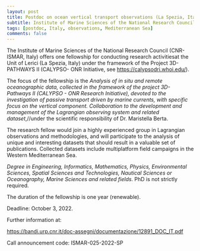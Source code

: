 ```yaml
---
layout: post
title: Postdoc on ocean vertical transport observations (La Spezia, Italy)
subtitle: Institute of Marine Sciences of the National Research Council
tags: [postdoc, Italy, observations, Mediterranean Sea]
comments: false
---
```

The Institute of Marine Sciences of the National Research Council
(CNR-ISMAR, Italy) offers one fellowship for conducting research
activitiesat the Unit of Lerici (La Spezia, Italy) under the framework
of the Project 3D-PATHWAYS II (CALYPSO- ONR Initiative, see https://calypsodri.whoi.edu/).

The focus of the fellowship is the *Analysis of in situ and remote
oceanographic data, collected in the framework of the project
3D-Pathways II (CALYPSO - ONR Research Initiative), devoted to the
investigation of passive transport driven by marine currents, with
specific focus on the vertical component. Collaboration to the
development and management of the Lagrangian observing system and
related dataset*,//under the scientific responsibility of Dr.
Maristella Berta.

The research fellow would join a highly experienced group in Lagrangian
observations and methodologies, and will participate to the analysis of
unique and interesting datasets that should result in a valuable set of
publications. Collected datasets include multiplatform field campaigns
in the Western Mediterranean Sea.

*Degree in Engineering, Informatics, Mathematics, Physics, Environmental
Sciences, Spatial Sciences and Technologies, Nautical Sciences or
Oceanography, Marine Sciences and related fields*. PhD is not strictly
required.

The duration of the fellowship is one year (renewable).

Deadline: October 3, 2022.

Further information at:

https://bandi.urp.cnr.it/doc-assegni/documentazione/12891_DOC_IT.pdf

Call announcement code: ISMAR-025-2022-SP
